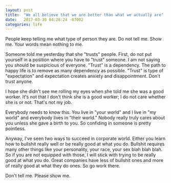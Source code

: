 ```yaml
---
layout: post
title:  "We all believe that we are better than what we actually are"
date:   2017-03-30 04:28:24 -07002
categories: life
---
```


People keep telling me what type of person they are. Do not tell me. Show me. Your words mean nothing to me.

Someone told me yesterday that she "trusts" people. First, do not put yourself in a position where you have to "trust" someone. I am not saying you should be suspicious of everyone. "Trust" is a dependency. The path to happy life is to remove as many dependency as possible. "Trust" is type of "expectation" and expectation creates anxiety and disappointment. Don't trust anyone.

I hope she didn't see me rolling my eyes when she told me she was a good worker. It's not that I don't think she is a good worker; I do not care whether she is or not. That's not my job.

Everybody needs to know this. You live in "your world" and I live in "my world" and everybody lives in "their world." Nobody really truly cares about you unless she gave a birth to you. So confiding in someone is pretty pointless.

Anyway, I've seen two ways to succeed in corporate world. Either you learn how to bullshit really well or be really good at what you do. Bullshit requires many other things like your personality, your race, your sex blah blah blah. So if you are not equipped with those, I will stick with trying to be really good at what you do. Great companies have less of bullshit ones and more of really good at what they do ones. So go work there.

Don't tell me. Please show me.